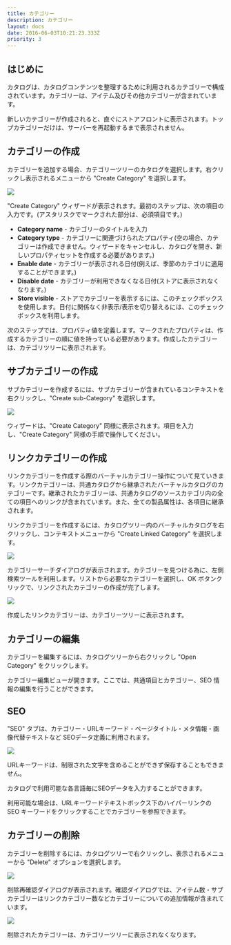 ```yaml
---
title: カテゴリー
description: カテゴリー
layout: docs
date: 2016-06-03T10:21:23.333Z
priority: 3
---
```

## はじめに

カタログは、カタログコンテンツを整理するために利用されるカテゴリーで構成されています。カテゴリーは、アイテム及びその他カテゴリーが含まれています。

新しいカテゴリーが作成されると、直ぐにストアフロントに表示されます。トップカテゴリーだけは、サーバーを再起動するまで表示されません。

## カテゴリーの作成

カテゴリーを追加する場合、カテゴリーツリーのカタログを選択します。右クリックし表示されるメニューから "Create Category" を選択します。

<img src="../../../assets/images/docs/021-add-category.png" />

"Create Category" ウィザードが表示されます。最初のステップは、次の項目の入力です。(アスタリスクでマークされた部分は、必須項目です。)

* **Category name** - カテゴリーのタイトルを入力
* **Category type** - カテゴリーに関連づけられたプロパティ(空の場合、カテゴリーは作成できません。ウィザードをキャンセルし、カタログを開き、新しいプロパティセットを作成する必要があります。)
* **Enable date** - カテゴリーが表示される日付(例えば、季節のカテゴリに適用することができます。)
* **Disable date** - カテゴリーが利用できなくなる日付(ストアに表示されなくなります。)
* **Store visible** - ストアでカテゴリーを表示するには、このチェックボックスを使用します。日付に関係なく非表示/表示を切り替えるには、このチェックボックスを利用します。

次のステップでは、プロパティ値を定義します。マークされたプロパティは、作成するカテゴリーの順に値を持っている必要があります。作成したカテゴリーは、カテゴリツリーに表示されます。

## サブカテゴリーの作成

サブカテゴリーを作成するには、サブカテゴリーが含まれているコンテキストを右クリックし、"Create sub-Category" を選択します。

<img src="../../../assets/images/docs/023-create-sub-category.png" />

ウィザードは、"Create Category" 同様に表示されます。項目を入力し、"Create Category" 同様の手順で操作してください。

## リンクカテゴリーの作成

リンクカテゴリーを作成する際のバーチャルカテゴリー操作について見ていきます。リンクカテゴリーは、共通カタログから継承されたバーチャルカタログのカテゴリーです。継承されたカテゴリーは、共通カタログのソースカテゴリ内の全ての項目へのリンクが含まれています。また、全ての製品属性は、各項目に継承されます。

リンクカテゴリーを作成するには、カタログツリー内のバーチャルカタログを右クリックし、コンテキストメニューから "Create Linked Category" を選択します。

<img src="../../../assets/images/docs/025-create-linked-category.png" />

カテゴリーサーチダイアログが表示されます。カテゴリーを見つける為に、左側検索ツールを利用します。リストから必要なカテゴリーを選択し、OK ボタンクリックで、リンクされたカテゴリーの作成が完了します。

<img src="../../../assets/images/docs/026-select-linked-category.PNG" />

作成したリンクカテゴリーは、カテゴリーツリーに表示されます。

## カテゴリーの編集

カテゴリーを編集するには、カタログツリーから右クリックし "Open Category" をクリックします。

カテゴリー編集ビューが開きます。ここでは、共通項目とカテゴリー、SEO 情報の編集を行うことができます。

## SEO

"SEO" タブは、カテゴリー・URLキーワード・ページタイトル・メタ情報・画像代替テキストなど SEOデータ定義に利用されます。

<img src="../../../assets/images/docs/image2014-2-3 15_45_40.png" />

URLキーワードは、制限された文字を含めることができず保存することもできません。

カタログで利用可能な各言語毎にSEOデータを入力することができます。

利用可能な場合は、URLキーワードテキストボックス下のハイパーリンクの SEO キーワードをクリックすることでカテゴリーを参照できます。

## カテゴリーの削除

カテゴリーを削除するには、カタログツリーで右クリックし、表示されるメニューから "Delete" オプションを選択します。

<img src="../../../assets/images/docs/024-delete-a-category.png" />

削除再確認ダイアログが表示されます。確認ダイアログでは、アイテム数・サブカテゴリーはリンクカテゴリー数などカテゴリーについての追加情報が含まれています。

<img src="../../../assets/images/docs/ConfirmationCategoryDelete.PNG" />

削除されたカテゴリーは、カテゴリーツリーに表示されなくなります。